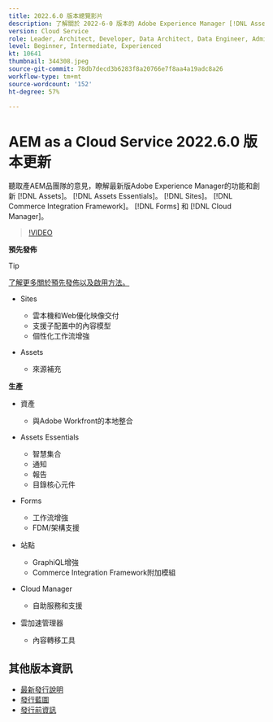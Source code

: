 ```yaml
---
title: 2022.6.0 版本總覽影片
description: 了解關於 2022-6-0 版本的 Adobe Experience Manager [!DNL Assets Essentials], [!DNL Sites], [!DNL Screens], [!DNL Forms] 和 [!DNL Cloud Foundation] 的最新功能和創新內容。
version: Cloud Service
role: Leader, Architect, Developer, Data Architect, Data Engineer, Admin, User
level: Beginner, Intermediate, Experienced
kt: 10641
thumbnail: 344308.jpeg
source-git-commit: 78db7decd3b6283f8a20766e7f8aa4a19adc8a26
workflow-type: tm+mt
source-wordcount: '152'
ht-degree: 57%

---
```



# AEM as a Cloud Service 2022.6.0 版本更新

聽取產AEM品團隊的意見，瞭解最新版Adobe Experience Manager的功能和創新 [!DNL Assets]。 [!DNL Assets Essentials]。 [!DNL Sites]。 [!DNL Commerce Integration Framework]。 [!DNL Forms] 和 [!DNL Cloud Manager]。

>[!VIDEO](https://video.tv.adobe.com/v/344308/?quality=12&learn=on)

**預先發佈**

>[!TIP]
>
>[了解更多關於預先發佈以及啟用方法。](https://experienceleague.adobe.com/docs/experience-manager-cloud-service/content/release-notes/prerelease.html)

* Sites
   * 雲本機和Web優化映像交付
   * 支援子配置中的內容模型
   * 個性化工作流增強

* Assets
   * 來源補充

**生產**

* 資產
   * 與Adobe Workfront的本地整合

* Assets Essentials
   * 智慧集合
   * 通知
   * 報告
   * 目錄核心元件

* Forms
   * 工作流增強
   * FDM/架構支援

* 站點
   * GraphiQL增強
   * Commerce Integration Framework附加模組

* Cloud Manager
   * 自助服務和支援

* 雲加速管理器
   * 內容轉移工具

<!--- Have questions about the release?  Discuss the release in [Experience League Communities](https://adobe.ly/3NDPR8Y). --->

## 其他版本資訊

* [最新發行說明](https://experienceleague.adobe.com/docs/experience-manager-cloud-service/content/release-notes/home.html)
* [發行藍圖](https://experienceleague.adobe.com/docs/experience-manager-release-information/aem-release-updates/update-releases-roadmap.html)
* [發行前資訊](https://experienceleague.adobe.com/docs/experience-manager-cloud-service/content/release-notes/prerelease.html)
